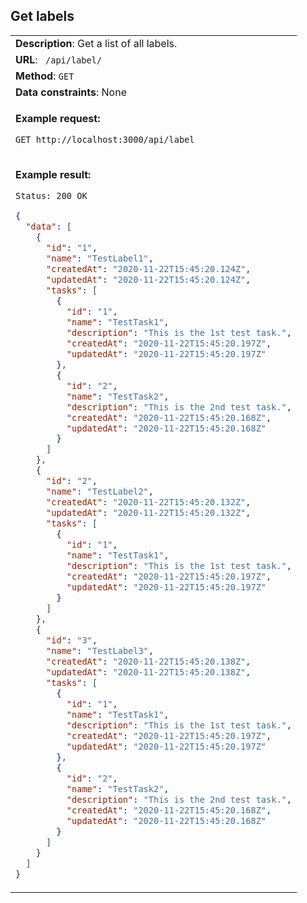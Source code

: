 ## Get labels

<table>
    <tr><td> <b>Description</b>: Get a list of all labels. </td></tr>
    <tr><td> <b>URL</b>: <code> /api/label/ </code> </td></tr>
    <tr><td> <b>Method</b>: <code>GET</code> </td></tr>
    <tr><td> <b>Data constraints</b>: None </td></tr>
<tr><td>

**Example request:**

`GET http://localhost:3000/api/label`

</td></tr>
<tr><td>

**Example result:**

`Status: 200 OK`

```json
{
  "data": [
    {
      "id": "1",
      "name": "TestLabel1",
      "createdAt": "2020-11-22T15:45:20.124Z",
      "updatedAt": "2020-11-22T15:45:20.124Z",
      "tasks": [
        {
          "id": "1",
          "name": "TestTask1",
          "description": "This is the 1st test task.",
          "createdAt": "2020-11-22T15:45:20.197Z",
          "updatedAt": "2020-11-22T15:45:20.197Z"
        },
        {
          "id": "2",
          "name": "TestTask2",
          "description": "This is the 2nd test task.",
          "createdAt": "2020-11-22T15:45:20.168Z",
          "updatedAt": "2020-11-22T15:45:20.168Z"
        }
      ]
    },
    {
      "id": "2",
      "name": "TestLabel2",
      "createdAt": "2020-11-22T15:45:20.132Z",
      "updatedAt": "2020-11-22T15:45:20.132Z",
      "tasks": [
        {
          "id": "1",
          "name": "TestTask1",
          "description": "This is the 1st test task.",
          "createdAt": "2020-11-22T15:45:20.197Z",
          "updatedAt": "2020-11-22T15:45:20.197Z"
        }
      ]
    },
    {
      "id": "3",
      "name": "TestLabel3",
      "createdAt": "2020-11-22T15:45:20.138Z",
      "updatedAt": "2020-11-22T15:45:20.138Z",
      "tasks": [
        {
          "id": "1",
          "name": "TestTask1",
          "description": "This is the 1st test task.",
          "createdAt": "2020-11-22T15:45:20.197Z",
          "updatedAt": "2020-11-22T15:45:20.197Z"
        },
        {
          "id": "2",
          "name": "TestTask2",
          "description": "This is the 2nd test task.",
          "createdAt": "2020-11-22T15:45:20.168Z",
          "updatedAt": "2020-11-22T15:45:20.168Z"
        }
      ]
    }
  ]
}
```

</td></tr>
</table>
